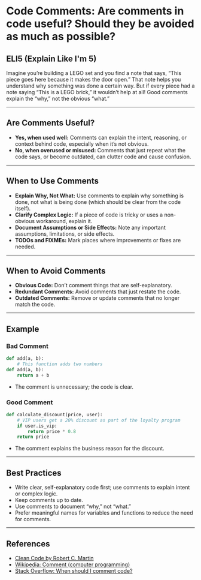 # Code Comments: Are comments in code useful? Should they be avoided as much as possible?

## ELI5 (Explain Like I'm 5)
Imagine you’re building a LEGO set and you find a note that says, “This piece goes here because it makes the door open.” That note helps you understand why something was done a certain way. But if every piece had a note saying “This is a LEGO brick,” it wouldn’t help at all! Good comments explain the “why,” not the obvious “what.”

---

## Are Comments Useful?
- **Yes, when used well:** Comments can explain the intent, reasoning, or context behind code, especially when it’s not obvious.
- **No, when overused or misused:** Comments that just repeat what the code says, or become outdated, can clutter code and cause confusion.

---

## When to Use Comments
- **Explain Why, Not What:** Use comments to explain why something is done, not what is being done (which should be clear from the code itself).
- **Clarify Complex Logic:** If a piece of code is tricky or uses a non-obvious workaround, explain it.
- **Document Assumptions or Side Effects:** Note any important assumptions, limitations, or side effects.
- **TODOs and FIXMEs:** Mark places where improvements or fixes are needed.

---

## When to Avoid Comments
- **Obvious Code:** Don’t comment things that are self-explanatory.
- **Redundant Comments:** Avoid comments that just restate the code.
- **Outdated Comments:** Remove or update comments that no longer match the code.

---

## Example
### Bad Comment
```python
def add(a, b):
    # This function adds two numbers
def add(a, b):
    return a + b
```
- The comment is unnecessary; the code is clear.

### Good Comment
```python
def calculate_discount(price, user):
    # VIP users get a 20% discount as part of the loyalty program
    if user.is_vip:
        return price * 0.8
    return price
```
- The comment explains the business reason for the discount.

---

## Best Practices
- Write clear, self-explanatory code first; use comments to explain intent or complex logic.
- Keep comments up to date.
- Use comments to document “why,” not “what.”
- Prefer meaningful names for variables and functions to reduce the need for comments.

---

## References
- [Clean Code by Robert C. Martin](https://www.oreilly.com/library/view/clean-code/9780136083238/)
- [Wikipedia: Comment (computer programming)](https://en.wikipedia.org/wiki/Comment_(computer_programming))
- [Stack Overflow: When should I comment code?](https://stackoverflow.com/questions/184618/when-should-i-comment-code) 